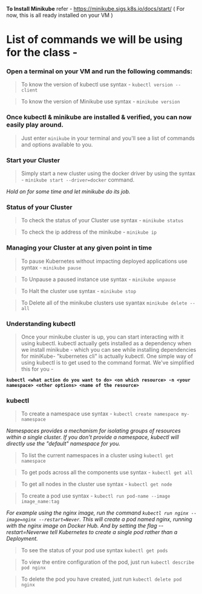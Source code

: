 **To Install Minikube** refer - https://minikube.sigs.k8s.io/docs/start/ 
( For now, this is all ready installed on your VM ) 

# List of commands we will be using for the class - 

### Open a terminal on your VM and run the following commands:

> To know the version of kubectl use syntax - `kubectl version --client`

> To know the version of Minikube use syntax - `minikube version` 

### Once kubectl & minikube are installed & verified, you can now easily play around. 

> Just enter `minikube` in your terminal and you'll see a list of commands and options available to you.

### Start your Cluster

> Simply start a new cluster using the docker driver by using the syntax - `minikube start --driver=docker` command. 

_Hold on for some time and let minikube do its job._ 

### Status of your Cluster 

> To check the status of your Cluster use syntax - `minikube status` 

> To check the ip address of the minikube - `minikube ip`

### Managing your Cluster at any given point in time

> To pause Kubernetes without impacting deployed applications use syntax - `minikube pause`

> To Unpause a paused instance use syntax - `minikube unpause`

> To Halt the cluster use syntax - `minikube stop` 

> To Delete all of the minikube clusters use syantax `minikube delete --all`


### Understanding kubectl

> Once your minikube cluster is up, you can start interacting with it using kubectl. kubectl actually gets installed as a dependency when we install minikube - which you can see while installing dependencies for miniKube- "kubernetes cli" is actually kubectl. One simple way of using kubectl is to get used to the command format. We've simplified this for you - 


**`kubectl <what action do you want to do> <on which resource> -n <your namespace> <other options> <name of the resource>`**

### kubectl 

> To create a namespace use syntax - `kubectl create namespace my-namespace`

_Namespaces provides a mechanism for isolating groups of resources within a single cluster. If you don't provide a namespace, kubectl will directly use the "default" namespace for you._

> To list the current namespaces in a cluster using `kubectl get namespace`

> To get pods across all the components use syntax - `kubectl get all`

> To get all nodes in the cluster use syntax - `kubectl get node`

> To create a pod use syntax - `kubectl run pod-name --image image_name:tag`

_For example using the nginx image, run the command `kubectl run nginx --image=nginx --restart=Never`. This will create a pod named nginx, running with the nginx image on Docker Hub. And by setting the flag --restart=Neverwe tell Kubernetes to create a single pod rather than a Deployment._

> To see the status of your pod use syntax `kubectl get pods` 

> To view the entire configuration of the pod, just run `kubectl describe pod nginx` 

> To delete the pod you have created, just run `kubectl delete pod nginx`























